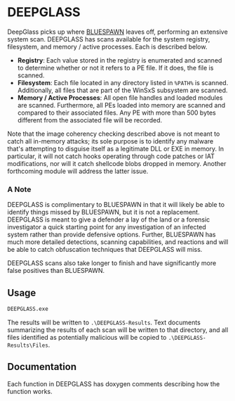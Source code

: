 # DEEPGLASS

DeepGlass picks up where [BLUESPAWN](https://github.com/ION28/BLUESPAWN) leaves off, performing an extensive system scan. DEEPGLASS has scans available for the system registry, filesystem, and memory / active processes. Each is described below.

 * **Registry**: Each value stored in the registry is enumerated and scanned to determine whether or not it refers to a PE file. If it does, the file is scanned.
 * **Filesystem**: Each file located in any directory listed in `%PATH%` is scanned. Additionally, all files that are part of the WinSxS subsystem are scanned.
 * **Memory / Active Processes**: All open file handles and loaded modules are scanned. Furthermore, all PEs loaded into memory are scanned and compared to their associated files. Any PE with more than 500 bytes different from the associated file will be recorded.

Note that the image coherency checking described above is not meant to catch all in-memory attacks; its sole purpose is to identify any malware that's attempting to disguise itself as a legitimate DLL or EXE in memory. In particular, it will not catch hooks operating through code patches or IAT modifications, nor will it catch shellcode blobs dropped in memory. Another forthcoming module will address the latter issue.
 
### A Note
DEEPGLASS is complimentary to BLUESPAWN in that it will likely be able to identify things missed by BLUESPAWN, but it is not a replacement. DEEPGLASS is meant to give a defender a lay of the land or a forensic investigator a quick starting point for any investigation of an infected system rather than provide defensive options. Further, BLUESPAWN has much more detailed detections, scanning capabilities, and reactions and will be able to catch obfuscation techniques that DEEPGLASS will miss.

DEEPGLASS scans also take longer to finish and have significantly more false positives than BLUESPAWN.

## Usage

```cmd
DEEPGLASS.exe
```

The results will be written to `.\DEEPGLASS-Results`. Text documents summarizing the results of each scan will be written to that directory, and all files identified as potentially malicious will be copied to `.\DEEPGLASS-Results\Files`.

## Documentation

Each function in DEEPGLASS has doxygen comments describing how the function works.
